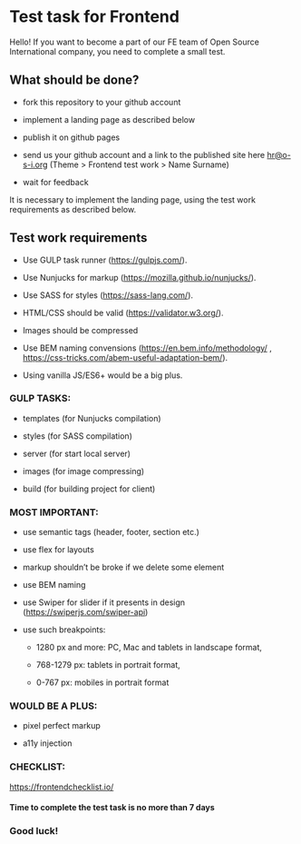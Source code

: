 # Test task for Frontend 

Hello! If you want to become a part of our FE team of Open Source International company, you need to complete a small test.  

## What should be done? 

- fork this repository to your github account 

- implement a landing page as described below 

- publish it on github pages 

- send us your github account and a link to the published site here hr@o-s-i.org (Theme > Frontend test work > Name Surname) 

- wait for feedback 


It is necessary to implement the landing page, using the test work requirements as described below.  


## Test work requirements 

- Use GULP task runner (https://gulpjs.com/). 

- Use Nunjucks for markup (https://mozilla.github.io/nunjucks/). 

- Use SASS for styles (https://sass-lang.com/). 

- HTML/CSS should be valid (https://validator.w3.org/). 

- Images should be compressed 

- Use BEM naming convensions (https://en.bem.info/methodology/ , https://css-tricks.com/abem-useful-adaptation-bem/). 

- Using vanilla JS/ES6+ would be a big plus. 


 ### GULP TASKS: 

- templates (for Nunjucks compilation)  

- styles (for SASS compilation) 

- server (for start local server) 

- images (for image compressing) 

- build (for building project for client)  


### MOST IMPORTANT: 

- use semantic tags (header, footer, section etc.) 

- use flex for layouts 

- markup shouldn’t be broke if we delete some element 

- use BEM naming 

- use Swiper for slider if it presents in design (https://swiperjs.com/swiper-api) 

- use such breakpoints:  

  - 1280 px and more: PC, Mac and tablets in landscape format,  

  - 768-1279 px: tablets in portrait format,  

  - 0-767 px: mobiles in portrait format 
 

### WOULD BE A PLUS:  

- pixel perfect markup 

- a11y injection  

  
### CHECKLIST: 
https://frontendchecklist.io/  


#### Time to complete the test task is no more than 7 days 

### Good luck!
